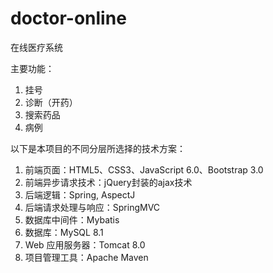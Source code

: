 # doctor-online
在线医疗系统

主要功能：

1. 挂号
2. 诊断（开药）
3. 搜索药品
4. 病例

以下是本项目的不同分层所选择的技术方案：
1. 前端页面：HTML5、CSS3、JavaScript 6.0、Bootstrap 3.0
2. 前端异步请求技术：jQuery封装的ajax技术
3. 后端逻辑：Spring, AspectJ
4. 后端请求处理与响应：SpringMVC
5. 数据库中间件：Mybatis
6. 数据库：MySQL 8.1
7. Web 应用服务器：Tomcat 8.0
8. 项目管理工具：Apache Maven
